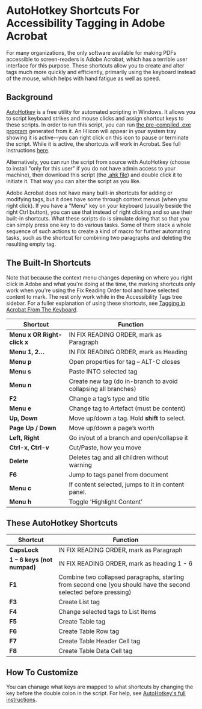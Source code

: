 # AutoHotkey Shortcuts For Accessibility Tagging in Adobe Acrobat

For many organizations, the only software available for making PDFs accessible to screen-readers is Adobe Acrobat, which has a terrible user interface for this purpose. These shortcuts allow you to create and alter tags much more quickly and efficiently, primarily using the keyboard instead of the mouse, which helps with hand fatigue as well as speed.

## Background

[AutoHotkey](https://www.autohotkey.com/) is a free utility for automated scripting in Windows. It allows you to script keyboard strikes and mouse clicks and assign shortcut keys to these scripts. In order to run this script, you can run [the pre-compiled .exe program](https://github.com/brsloan/acrobat-accessibility-shortcuts/releases/download/v1.0.0/Acrobat-Tagging.exe) generated from it. An H icon will appear in your system tray showing it is active--you can right click on this icon to pause or terminate the script. While it is active, the shortcuts will work in Acrobat. See full instructions [here](https://www.autohotkey.com/docs/v2/Program.htm). 

Alternatively, you can run the script from source with AutoHotkey (choose to install "only for this user" if you do not have admin access to your machine), then download this script (the [.ahk file](https://github.com/brsloan/acrobat-accessibility-shortcuts/blob/main/acrobat-tagging.ahk)) and double click it to initiate it. That way you can alter the script as you like.

Adobe Acrobat does not have many built-in shortcuts for adding or modifying tags, but it does have some through context menus (when you right click). If you have a "Menu" key on your keyboard (usually beside the right Ctrl button), you can use that instead of right clicking and so use their built-in shortcuts. What these scripts do is simulate doing that so that you can simply press one key to do various tasks. Some of them stack a whole sequence of such actions to create a kind of macro for further automating tasks, such as the shortcut for combining two paragraphs and deleting the resulting empty tag.

## The Built-In Shortcuts

Note that because the context menu changes depening on where you right click in Adobe and what you're doing at the time, the marking shortcuts only work when you're using the Fix Reading Order tool and have selected content to mark. The rest only work while in the Accessibility Tags tree sidebar. For a fuller explanation of using these shortcuts, see [Tagging in Acrobat From The Keyboard](https://brhfl.com/2017/04/acrobat-tagging-shortcuts/).

| Shortcut                    | Function                                                       |
| --------------------------- | -------------------------------------------------------------- |
| **Menu x OR Right-click x** | IN FIX READING ORDER, mark as Paragraph                        |
| **Menu 1, 2…**              | IN FIX READING ORDER, mark as Heading                          |
| **Menu p**                  | Open properties for tag – ALT-C closes                         |
| **Menu s**                  | Paste INTO selected tag                                        |
| **Menu n**                  | Create new tag (do in-branch to avoid collapsing all branches) |
| **F2**                      | Change a tag’s type and title                                  |
| **Menu e**                  | Change tag to Artefact (must be content)                       |
| **Up, Down**                | Move up/down a tag. Hold **shift** to select.                  |
| **Page Up / Down**          | Move up/down a page’s worth                                    |
| **Left, Right**             | Go in/out of a branch and open/collapse it                     |
| **Ctrl-x, Ctrl-v**          | Cut/Paste, how you move                                        |
| **Delete**                  | Deletes tag and all children without warning                   |
| **F6**                      | Jump to tags panel from document                               |
| **Menu c**                  | If content selected, jumps to it in content panel.             |
| **Menu h**                  | Toggle ‘Highlight Content’                                     |

## These AutoHotkey Shortcuts

| Shortcut                    | Function                                                                                                         |
| --------------------------- | ---------------------------------------------------------------------------------------------------------------- |
| **CapsLock**                | IN FIX READING ORDER, mark as Paragraph                                                                          |
| **1 – 6 keys (not numpad)** | IN FIX READING ORDER, mark as heading 1 - 6                                                                      |
| **F1**                      | Combine two collapsed paragraphs, starting from second one (you should have the second selected before pressing) |
| **F3**                      | Create List tag                                                                                                  |
| **F4**                      | Change selected tags to List Items                                                                               |
| **F5**                      | Create Table tag                                                                                                 |
| **F6**                      | Create Table Row tag                                                                                             |
| **F7**                      | Create Table Header Cell tag                                                                                     |
| **F8**                      | Create Table Data Cell tag                                                                                       |

## How To Customize

You can chanage what keys are mapped to what shortcuts by changing the key before the double colon in the script. For help, see [AutoHotkey's full instructions](https://www.autohotkey.com/docs/v2/KeyList.htm).
